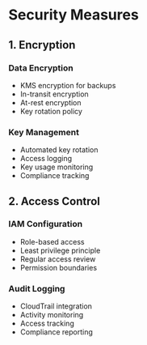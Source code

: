 # Security Measures

## 1. Encryption

### Data Encryption
- KMS encryption for backups
- In-transit encryption
- At-rest encryption
- Key rotation policy

### Key Management
- Automated key rotation
- Access logging
- Key usage monitoring
- Compliance tracking

## 2. Access Control

### IAM Configuration
- Role-based access
- Least privilege principle
- Regular access review
- Permission boundaries

### Audit Logging
- CloudTrail integration
- Activity monitoring
- Access tracking
- Compliance reporting
